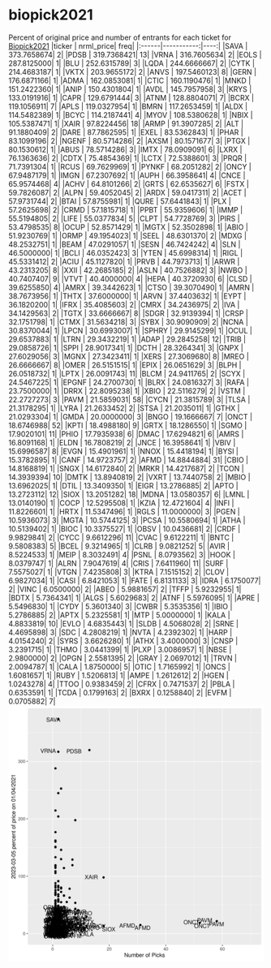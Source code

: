 # biopick2021
Percent of original price and number of entrants for each ticket for [Biopick2021](https://twitter.com/hashtag/Biopick2021)
|ticker |  nrml_price| freq|
|:------|-----------:|----:|
|SAVA   | 373.7658674|    2|
|PDSB   | 319.7368421|   13|
|VRNA   | 316.7605634|    2|
|EOLS   | 287.8125000|    1|
|BLU    | 252.6315789|    3|
|LQDA   | 244.6666667|    2|
|CYTK   | 214.4683187|    1|
|VKTX   | 203.9655172|    2|
|ANVS   | 197.5460123|    8|
|GERN   | 176.6871166|    1|
|ADMA   | 162.0853081|    1|
|CTIC   | 160.1190476|    1|
|MNKD   | 151.2422360|    1|
|ANIP   | 150.4301804|    1|
|AVDL   | 145.7957958|    3|
|KRYS   | 133.0191916|    1|
|CAPR   | 129.6791444|    3|
|ATNM   | 128.8804071|    7|
|BCRX   | 119.1056911|    7|
|APLS   | 119.0327954|    1|
|BMRN   | 117.2653459|    1|
|ALDX   | 114.5482389|    1|
|BCYC   | 114.2187441|    4|
|MYOV   | 108.5380628|    1|
|NBIX   | 105.5387471|    1|
|XAIR   |  97.8224456|   18|
|ARMP   |  91.3907285|    2|
|ALT    |  91.1880409|    2|
|DARE   |  87.7862595|    1|
|EXEL   |  83.5362843|    1|
|PHAR   |  83.1099196|    2|
|NGENF  |  80.5714286|    2|
|AXSM   |  80.1571677|    3|
|PTGX   |  80.1530612|    1|
|ABUS   |  78.5714286|    3|
|IMTX   |  78.0909091|    6|
|LXRX   |  76.1363636|    2|
|CDTX   |  75.4854369|    1|
|LCTX   |  72.5388601|    3|
|PRQR   |  71.7391304|    1|
|RCUS   |  69.7629969|    1|
|PYNKF  |  68.2051282|    2|
|ONCY   |  67.9487179|    1|
|IMGN   |  67.2307692|    1|
|AUPH   |  66.3958641|    4|
|CNCE   |  65.9574468|    4|
|ACHV   |  64.8101266|    2|
|GRTS   |  62.6535627|    6|
|FSTX   |  59.7826087|    2|
|ALPN   |  59.4052045|    2|
|ARDX   |  59.0417311|    2|
|ACET   |  57.9731744|    2|
|BTAI   |  57.8755981|    1|
|QURE   |  57.6441843|    1|
|PLX    |  57.2625698|    2|
|CRMD   |  57.1815718|    1|
|PPBT   |  55.9359606|    1|
|IMMP   |  55.5194805|    2|
|LIFE   |  55.0377834|    5|
|CLPT   |  54.7728769|    3|
|PIRS   |  53.4798535|    8|
|OCUP   |  52.8571429|    1|
|MGTX   |  52.3502898|    1|
|ABIO   |  51.9230769|    1|
|ORMP   |  49.1954023|    1|
|SEEL   |  48.6301370|    2|
|MDXG   |  48.2532751|    1|
|BEAM   |  47.0291057|    1|
|SESN   |  46.7424242|    4|
|SLN    |  46.5000000|    1|
|BCLI   |  46.0352423|    3|
|YTEN   |  45.6998314|    1|
|RIGL   |  45.5331412|    2|
|ACIU   |  45.1127820|    1|
|PRVB   |  44.7973713|    1|
|ARWR   |  43.2313205|    8|
|XXII   |  42.2685185|    2|
|ASLN   |  40.7526882|    3|
|NWBO   |  40.7407407|    9|
|VTVT   |  40.4000000|    4|
|HEPA   |  40.3720930|    6|
|CLSD   |  39.6255850|    4|
|AMRX   |  39.3442623|    1|
|CTSO   |  39.3070490|    1|
|AMRN   |  38.7673956|    1|
|THTX   |  37.6000000|    1|
|ARVN   |  37.4403632|    1|
|EYPT   |  36.1820200|    1|
|IFRX   |  35.4085603|    2|
|CMRX   |  34.2436975|    2|
|IVA    |  34.1429563|    2|
|TGTX   |  33.6666667|    8|
|SDGR   |  32.9139394|    1|
|CRSP   |  32.1751798|    1|
|CTMX   |  31.5634218|    3|
|SYBX   |  30.9090909|    2|
|NCNA   |  30.8370044|    1|
|LPCN   |  30.6993007|    1|
|SPHRY  |  29.9145299|    1|
|OCUL   |  29.6537883|    1|
|LTRN   |  29.3432219|    1|
|ADAP   |  29.2845258|   12|
|TRIB   |  29.0858726|    1|
|SPPI   |  28.9017341|    1|
|DCTH   |  28.3264341|    3|
|GNPX   |  27.6029056|    3|
|MGNX   |  27.3423411|    1|
|XERS   |  27.3069680|    8|
|MREO   |  26.6666667|    8|
|OMER   |  26.5151515|    1|
|EPIX   |  26.0651629|    3|
|BLPH   |  26.0518732|    1|
|LPTX   |  26.0091743|   11|
|BLCM   |  24.9411765|    2|
|SCYX   |  24.5467225|    1|
|EPGNF  |  24.2700730|    1|
|BLRX   |  24.0816327|    3|
|RAFA   |  23.7500000|    1|
|DRRX   |  22.8095238|    1|
|XBIO   |  22.5116279|    2|
|VSTM   |  22.2727273|    3|
|PAVM   |  21.5859031|   58|
|CYCN   |  21.3815789|    3|
|TLSA   |  21.3178295|    1|
|LYRA   |  21.2633452|    2|
|STSA   |  21.2035011|    1|
|GTHX   |  21.0293304|    1|
|GMDA   |  20.0000000|    3|
|BNGO   |  19.1666667|    7|
|ONCT   |  18.6746988|   52|
|KPTI   |  18.4988180|    9|
|GRTX   |  18.1286550|    1|
|SGMO   |  17.9020101|   11|
|PHIO   |  17.7935938|    6|
|DMAC   |  17.6294821|    6|
|AMRS   |  16.8091168|    1|
|ELDN   |  16.7808219|    2|
|JNCE   |  16.3958641|    1|
|VBIV   |  15.6996587|    8|
|EVGN   |  15.4901961|    1|
|NNOX   |  15.4418194|    1|
|BYSI   |  15.3782895|    1|
|CANF   |  14.9723757|    2|
|AFMD   |  14.8844884|   31|
|CBIO   |  14.8168819|    1|
|SNGX   |  14.6172840|    2|
|MRKR   |  14.4217687|    2|
|TCON   |  14.3939394|   10|
|DMTK   |  13.8940819|    2|
|VXRT   |  13.7440758|    2|
|MBIO   |  13.6962025|    1|
|DTIL   |  13.3409350|    1|
|EIGR   |  13.2786885|    2|
|APTO   |  13.2723112|   12|
|SIOX   |  13.2051282|   18|
|MDNA   |  13.0580357|    6|
|LMNL   |  13.0140190|    1|
|COCP   |  12.5295508|    1|
|KZIA   |  12.4721604|    4|
|INFI   |  11.8226601|    1|
|HRTX   |  11.5347496|    1|
|RGLS   |  11.0000000|    3|
|PGEN   |  10.5936073|    3|
|MGTA   |  10.5744125|    3|
|PCSA   |  10.5580694|    1|
|ATHA   |  10.5139402|    1|
|BIOC   |  10.3375527|    1|
|OBSV   |  10.0436681|    2|
|CRDF   |   9.9829841|    2|
|CYCC   |   9.6612296|   11|
|CVAC   |   9.6122211|    1|
|BNTC   |   9.5808383|    5|
|BCEL   |   9.3214965|    1|
|CLRB   |   9.0821252|    5|
|AVIR   |   8.5224533|    1|
|MEIP   |   8.3032491|    4|
|PSNL   |   8.0793562|    3|
|HOOK   |   8.0379747|    1|
|ALRN   |   7.9047619|    4|
|CRIS   |   7.6411960|   11|
|SURF   |   7.5575027|    1|
|VTGN   |   7.4235808|    3|
|KTRA   |   7.1515152|    2|
|CLOV   |   6.9827034|    1|
|CASI   |   6.8421053|    1|
|FATE   |   6.8131133|    3|
|IDRA   |   6.1750077|    2|
|VINC   |   6.0500000|    2|
|ABEO   |   5.9881657|    2|
|TFFP   |   5.9232955|    1|
|BDTX   |   5.7364341|    1|
|ALGS   |   5.6029683|    2|
|ATNF   |   5.5976095|    1|
|APRE   |   5.5496830|    1|
|CYDY   |   5.3601340|    3|
|CWBR   |   5.3535356|    1|
|IBIO   |   5.2786885|    2|
|APTX   |   5.2325581|    1|
|MTP    |   5.0000000|    1|
|KALA   |   4.8833819|   10|
|EVLO   |   4.6835443|    1|
|SLDB   |   4.5068028|    2|
|SRNE   |   4.4695898|    3|
|SDC    |   4.2808219|    1|
|NVTA   |   4.2392302|    1|
|HARP   |   4.0154240|    2|
|SYRS   |   3.6626280|    1|
|ATHX   |   3.4000000|    3|
|CNSP   |   3.2391715|    1|
|THMO   |   3.0441399|    1|
|PLXP   |   3.0086957|    1|
|NBSE   |   2.9800000|    2|
|OPGN   |   2.5581395|    2|
|GRAY   |   2.0697012|    1|
|TRVN   |   2.0094787|    1|
|CALA   |   1.8750000|    5|
|OTIC   |   1.7165992|    1|
|ONCS   |   1.6081657|    1|
|RUBY   |   1.5206813|    1|
|AMPE   |   1.2612612|    2|
|HGEN   |   1.0243278|    4|
|TTOO   |   0.9383459|    2|
|CFRX   |   0.7471537|    2|
|PBLA   |   0.6353591|    1|
|TCDA   |   0.1799163|    2|
|BXRX   |   0.1258840|    2|
|EVFM   |   0.0705882|    7|
![retvspicks](biopicks.png?raw=true)
